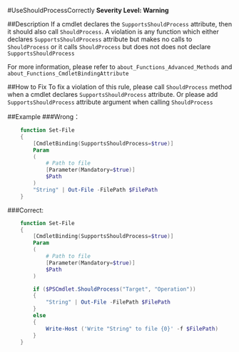 ﻿#UseShouldProcessCorrectly
**Severity Level: Warning**

##Description
If a cmdlet declares the `SupportsShouldProcess` attribute, then it should also call `ShouldProcess`. A violation is any function which either declares `SupportsShouldProcess` attribute but makes no calls to `ShouldProcess` or it calls `ShouldProcess` but does not does not declare `SupportsShouldProcess`

For more information, please refer to `about_Functions_Advanced_Methods` and `about_Functions_CmdletBindingAttribute`

##How to Fix
To fix a violation of this rule, please call `ShouldProcess` method when a cmdlet declares `SupportsShouldProcess` attribute. Or please add `SupportsShouldProcess` attribute argument when calling `ShouldProcess`

##Example
###Wrong：
``` PowerShell
	function Set-File
	{
	    [CmdletBinding(SupportsShouldProcess=$true)]
	    Param
	    (
	        # Path to file
			[Parameter(Mandatory=$true)]
	        $Path
	    )
		"String" | Out-File -FilePath $FilePath
	}
```

###Correct:
``` PowerShell
	function Set-File
	{
	    [CmdletBinding(SupportsShouldProcess=$true)]
	    Param
	    (
	        # Path to file
			[Parameter(Mandatory=$true)]
	        $Path
	    )

		if ($PSCmdlet.ShouldProcess("Target", "Operation"))
		{
			"String" | Out-File -FilePath $FilePath
		}
		else
		{
			Write-Host ('Write "String" to file {0}' -f $FilePath)
		}
	}
```
